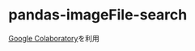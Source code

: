 # pandas-imageFile-search

[Google Colaboratory](https://colab.research.google.com/notebooks/welcome.ipynb)を利用
